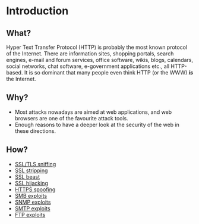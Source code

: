# Introduction

## What?

Hyper Text Transfer Protocol (HTTP) is probably the most known protocol of the Internet. There are information 
sites, shopping portals, search engines, e-mail and forum services, office software, wikis, blogs, calendars, 
social networks, chat software, e-government applications etc., all HTTP-based. 
It is so dominant that many people even think HTTP (or the WWW) ***is*** the Internet. 

## Why?

* Most attacks nowadays are aimed at web applications, and web browsers are one of the favourite attack tools. 
* Enough reasons to have a deeper look at the security of the web in these directions.

## How?

* [SSL/TLS sniffing](ssl-tls-sniffing.md)
* [SSL stripping](ssl-stripping.md)
* [SSL beast](ssl-beast.md)
* [SSL hijacking](ssl-hijacking.md)
* [HTTPS spoofing](https-spoofing.md)
* [SMB exploits](smb.md)
* [SNMP exploits](snmp.md)
* [SMTP exploits](smtp.md)
* [FTP exploits](ftp.md)

